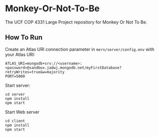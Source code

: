 # Monkey-Or-Not-To-Be
The UCF COP 4331 Large Project repository for Monkey Or Not To Be.
## How To Run
Create an Atlas URI connection parameter in `mern/server/config.env` with your Atlas URI:
```
ATLAS_URI=mongodb+srv://<username>:<password>@sandbox.jadwj.mongodb.net/myFirstDatabase?retryWrites=true&w=majority
PORT=5000
```

Start server:
```
cd server
npm install
npm start
```

Start Web server
```
cd client
npm install
npm start
```
